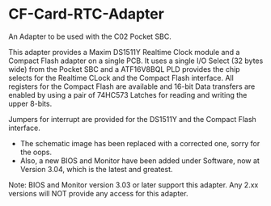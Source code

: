 # CF-Card-RTC-Adapter

An Adapter to be used with the C02 Pocket SBC.

This adapter provides a Maxim DS1511Y Realtime Clock module and a Compact Flash adapter on a single PCB.
It uses a single I/O Select (32 bytes wide) from the Pocket SBC and a ATF16V8BQL PLD provides the chip selects for the Realtime CLock and the Compact Flash interface. All registers for the Compact Flash are available and 16-bit Data transfers are enabled by using a pair of 74HC573 Latches for reading and writing the upper 8-bits.

Jumpers for interrupt are provided for the DS1511Y and the Compact Flash interface.
 - The schematic image has been replaced with a corrected one, sorry for the oops.
 - Also, a new BIOS and Monitor have been added under Software, now at Version 3.04, which is the latest and greatest.

Note: BIOS and Monitor version 3.03 or later support this adapter. Any 2.xx versions will NOT provide any access for this adapter.

